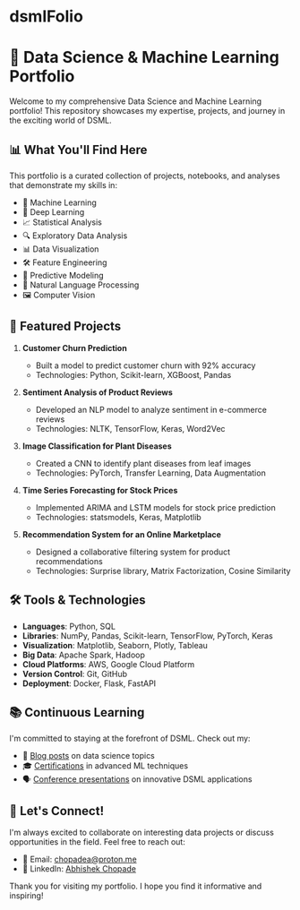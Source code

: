 # dsmlFolio

# 🚀 Data Science & Machine Learning Portfolio

Welcome to my comprehensive Data Science and Machine Learning portfolio! This repository showcases my expertise, projects, and journey in the exciting world of DSML.

## 📊 What You'll Find Here

This portfolio is a curated collection of projects, notebooks, and analyses that demonstrate my skills in:

- 🧠 Machine Learning
- 🤖 Deep Learning
- 📈 Statistical Analysis
- 🔍 Exploratory Data Analysis
- 📊 Data Visualization
- 🛠️ Feature Engineering
- 🔮 Predictive Modeling
- 📝 Natural Language Processing
- 🖼️ Computer Vision

## 🌟 Featured Projects

1. **Customer Churn Prediction**
   - Built a model to predict customer churn with 92% accuracy
   - Technologies: Python, Scikit-learn, XGBoost, Pandas

2. **Sentiment Analysis of Product Reviews**
   - Developed an NLP model to analyze sentiment in e-commerce reviews
   - Technologies: NLTK, TensorFlow, Keras, Word2Vec

3. **Image Classification for Plant Diseases**
   - Created a CNN to identify plant diseases from leaf images
   - Technologies: PyTorch, Transfer Learning, Data Augmentation

4. **Time Series Forecasting for Stock Prices**
   - Implemented ARIMA and LSTM models for stock price prediction
   - Technologies: statsmodels, Keras, Matplotlib

5. **Recommendation System for an Online Marketplace**
   - Designed a collaborative filtering system for product recommendations
   - Technologies: Surprise library, Matrix Factorization, Cosine Similarity

## 🛠️ Tools & Technologies

- **Languages**: Python, SQL
- **Libraries**: NumPy, Pandas, Scikit-learn, TensorFlow, PyTorch, Keras
- **Visualization**: Matplotlib, Seaborn, Plotly, Tableau
- **Big Data**: Apache Spark, Hadoop
- **Cloud Platforms**: AWS, Google Cloud Platform
- **Version Control**: Git, GitHub
- **Deployment**: Docker, Flask, FastAPI

## 📚 Continuous Learning

I'm committed to staying at the forefront of DSML. Check out my:
- 📖 [Blog posts](link-to-blog) on data science topics
- 🎓 [Certifications](link-to-certifications) in advanced ML techniques
- 🗣️ [Conference presentations](link-to-presentations) on innovative DSML applications

## 🤝 Let's Connect!

I'm always excited to collaborate on interesting data projects or discuss opportunities in the field. Feel free to reach out:

- 📧 Email: chopadea@proton.me
- 🔗 LinkedIn: [Abhishek Chopade](https://www.linkedin.com/in/abhishekchopade/)

Thank you for visiting my portfolio. I hope you find it informative and inspiring!

